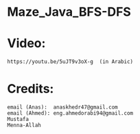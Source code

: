 # Maze_Java_BFS-DFS

# Video:
    https://youtu.be/5uJT9v3oX-g  (in Arabic)


# Credits:
    email (Anas):  anaskhedr47@gmail.com 
    email (Ahmed): eng.ahmedorabi94@gmail.com
    Mustafa
    Menna-Allah
